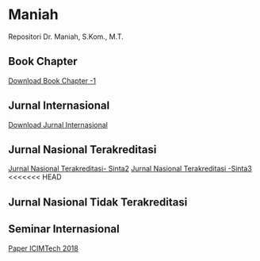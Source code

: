 # Maniah

Repositori Dr. Maniah, S.Kom., M.T.

## Book Chapter

[Download Book Chapter -1](./Book%20Chapter/E-BOOK_Etika%20Profesi%20Teknologi%20dan%20Informasi_compressed.pdf)
## Jurnal Internasional
[Download Jurnal Internasional](./Jurnal%20Internasional/Jurnal%20Q1%20-%20Maniah.pdf)
## Jurnal Nasional Terakreditasi
[Jurnal Nasional Terakreditasi- Sinta2](./Jurnal%20Nasional%20Terakreditasi/Jurnal%20IJCCS%20Sinta-2.pdf)
[Jurnal Nasional Terakreditasi -Sinta3](./Jurnal%20Nasional%20Terakreditasi/Jurnal%20JATISI%20Sinta-3.pdf)
<<<<<<< HEAD
## Jurnal Nasional Tidak Terakreditasi
## Seminar Internasional
[Paper ICIMTech 2018](./Seminar%20Internasional/ICIMTech%202018/Paper%20ICIMTech%202018.pdf)
